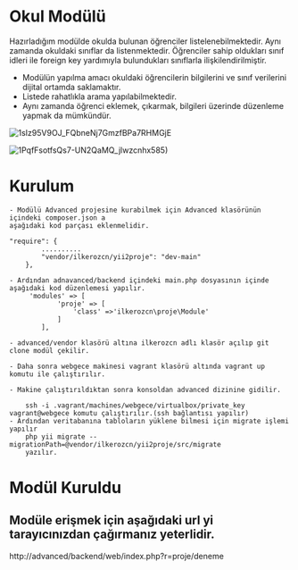 # Okul Modülü
 Hazırladığım modülde okulda bulunan öğrenciler listelenebilmektedir. Aynı zamanda 
 okuldaki sınıflar da listenmektedir. Öğrenciler sahip oldukları sınıf idleri ile foreign key
 yardımıyla bulundukları sınıflarla ilişkilendirilmiştir.
 
 - Modülün yapılma amacı okuldaki öğrencilerin bilgilerini ve sınıf verilerini dijital
 ortamda saklamaktır.
 - Listede rahatlıkla arama yapılabilmektedir.
 - Aynı zamanda öğrenci eklemek, çıkarmak, bilgileri 
  üzerinde düzenleme yapmak da mümkündür.
 
![1sIz95V9OJ_FQbneNj7GmzfBPa7RHMGjE](https://drive.google.com/file/d/1sIz95V9OJ_FQbneNj7GmzfBPa7RHMGjE)
  
![1PqfFsotfsQs7-UN2QaMQ_jlwzcnhx585)](https://drive.google.com/file/d/1PqfFsotfsQs7-UN2QaMQ_jlwzcnhx585)

# Kurulum

    - Modülü Advanced projesine kurabilmek için Advanced klasörünün içindeki composer.json a
    aşağıdaki kod parçası eklenmelidir.
    
    "require": {
            ..........
            "vendor/ilkerozcn/yii2proje": "dev-main"
        }, 
        
    - Ardından adnavanced/backend içindeki main.php dosyasının içinde aşağıdaki kod düzenlemesi yapılır.
         'modules' => [
                'proje' => [
                    'class' =>'ilkerozcn\proje\Module'
                ]
            ],
            
    - advanced/vendor klasörü altına ilkerozcn adlı klasör açılıp git clone modül çekilir.
    
    - Daha sonra webgece makinesi vagrant klasörü altında vagrant up komutu ile çalıştırılır.
    
    - Makine çalıştırıldıktan sonra konsoldan advanced dizinine gidilir.
    
        ssh -i .vagrant/machines/webgece/virtualbox/private_key vagrant@webgece komutu çalıştırılır.(ssh bağlantısı yapılır) 
    - Ardından veritabanına tabloların yüklene bilmesi için migrate işlemi yapılır
        php yii migrate --migrationPath=@vendor/ilkerozcn/yii2proje/src/migrate
        yazılır.    
         

 # Modül Kuruldu
 
 ## Modüle erişmek için aşağıdaki url yi tarayıcınızdan çağırmanız yeterlidir.
 
 http://advanced/backend/web/index.php?r=proje/deneme
